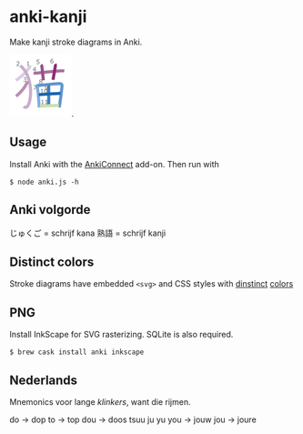 # anki-kanji

Make kanji stroke diagrams in Anki.

![cat](neko.png).

## Usage

Install Anki with the [AnkiConnect](https://ankiweb.net/shared/info/2055492159) add-on. Then run with

    $ node anki.js -h

## Anki volgorde

じゅくご = schrijf kana 熟語 = schrijf kanji

## Distinct colors

Stroke diagrams have embedded `<svg>` and CSS styles with [dinstinct](https://sashat.me/2017/01/11/list-of-20-simple-distinct-colors/) [colors](https://en.wikipedia.org/wiki/Help:Distinguishable_colors)

## PNG

Install InkScape for SVG rasterizing. SQLite is also required.

    $ brew cask install anki inkscape

## Nederlands

Mnemonics voor lange *klinkers*, want die rijmen.

do -> dop to -> top dou -> doos tsuu ju yu you -> jouw jou -> joure

